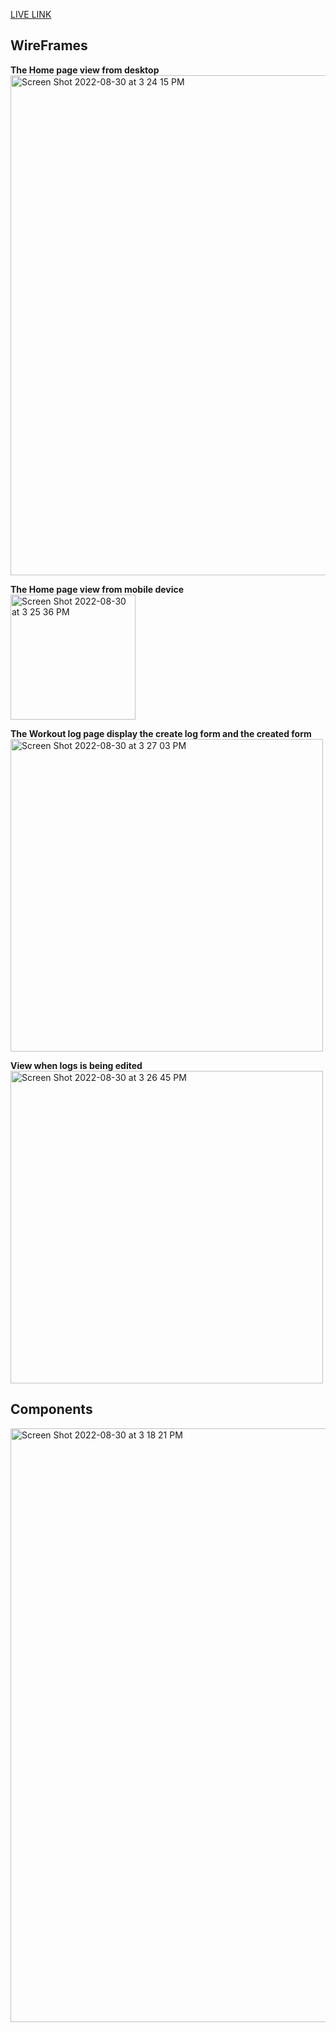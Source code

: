 [LIVE LINK](https://fierce-lake-31754.herokuapp.com/)

## WireFrames
**The Home page view from desktop**
<img width="800" alt="Screen Shot 2022-08-30 at 3 24 15 PM" src="https://user-images.githubusercontent.com/86539931/187526179-5549a97d-9232-4764-a25c-64cc7378b510.png">

**The Home page view from mobile device**<br />
<img width="200" alt="Screen Shot 2022-08-30 at 3 25 36 PM" src="https://user-images.githubusercontent.com/86539931/187526248-6a87c0ad-b774-4b57-8f4a-6b50df9f3c9f.png">

**The Workout log page display the create log form and the created form**
<img width="500" alt="Screen Shot 2022-08-30 at 3 27 03 PM" src="https://user-images.githubusercontent.com/86539931/187527923-be7c3e1d-c842-45b4-ae04-0c64a10ab241.png">

**View when logs is being edited**
<img width="500" alt="Screen Shot 2022-08-30 at 3 26 45 PM" src="https://user-images.githubusercontent.com/86539931/187528306-588cb30e-02c6-47bb-94e8-ae5da94eb2ed.png">


## Components
<img width="950" alt="Screen Shot 2022-08-30 at 3 18 21 PM" src="https://user-images.githubusercontent.com/86539931/187524730-5ce1d979-a1b5-4bf5-81b8-acb8191d90f9.png">
